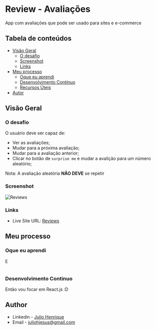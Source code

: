 # Review - Avaliações

App com avaliações que pode ser usado para sites e e-commerce

## Tabela de conteúdos

- [Visão Geral](#visao-geral)
  - [O desafio](#o-desafio)
  - [Screenshot](#screenshot)
  - [Links](#links)
- [Meu processo](#meu-processo)
  - [Oque eu aprendi](#oque-eu-aprendi)
  - [Desenvolvimento Continuo](#development-continuo)
  - [Recursos Úteis](#recursos-uteis)
- [Autor](#autor)


## Visão Geral

### O desafio
O usuário deve ser capaz de:
- Ver as avaliações;
- Mudar para a próxima avaliação;
- Mudar para a avaliação anterior;
- Clicar no botão de `surprise me` e mudar a avalição para um número aleatório;

Nota: A avaliação aleatória **NÃO DEVE** se repetir


### Screenshot
![Reviews](./src/review.png)


### Links
- Live Site URL: [Reviews]()


## Meu processo

### Oque eu aprendi
E

```tsx

```


### Desenvolvimento Continuo
Então vou focar em React.js :D


## Author
- Linkedin - [Julio Henrique](https://www.linkedin.com/in/julio-h/)
- Email - juliohjesus@gmail.com